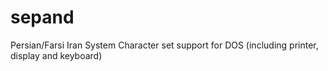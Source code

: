 # sepand
Persian/Farsi Iran System Character set support for DOS (including printer, display and keyboard)
